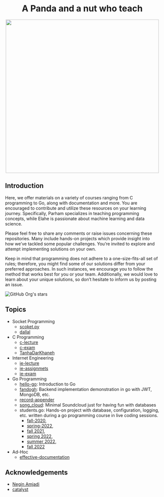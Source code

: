 <h1 align="center"> A Panda and a nut who teach </h1>

<p align="center">
  <img height=500px src="https://github.com/cng-by-example/.github/raw/main/profile/img/banner.jpg"></img>
</p>

## Introduction

Here, we offer materials on a variety of courses ranging from C programming to Go, along with documentation and more.
You are encouraged to contribute and utilize these resources on your learning journey. Specifically, Parham specializes in teaching programming concepts, while Elahe is passionate about machine learning and data science.

Please feel free to share any comments or raise issues concerning these repositories. Many include hands-on projects which provide insight into how we’ve tackled some popular challenges.
You’re invited to explore and attempt implementing solutions on your own.

Keep in mind that programming does not adhere to a one-size-fits-all set of rules; therefore, you might find some of our solutions differ from your preferred approaches.
In such instances, we encourage you to follow the method that works best for you or your team. Additionally, we would love to learn about your unique solutions, so don’t hesitate to inform us by posting an issue.

![GitHub Org's stars](https://img.shields.io/github/stars/1995parham-teaching?style=social)

## Topics

- Socket Programming
  - [scoket.py](https://github.com/1995parham-teaching/socket.py)
  - [dallal](https://github.com/1995parham-teaching/dallal)
- C Programming
  - [c-lecture](https://github.com/1995parham-teaching/c-lecture)
  - [c-exam](https://github.com/1995parham-teaching/c-exam)
  - [TanhaDarKhaneh](https://github.com/1995parham-teaching/TanhaDarKhaneh)
- Internet Engineering
  - [ie-lecture](https://github.com/1995parham-teaching/ie-lecture)
  - [ie-assignmets](https://github.com/1995parham-teaching/ie-assignmets)
  - [ie-exam](https://github.com/1995parham-teaching/ie-exam)
- Go Programming
  - [hello-go](https://github.com/1995parham-teaching/hello-go): Introduction to Go
  - [fandogh](https://github.com/1995parham-teaching/fandogh): Backend implementation demonstration in go with JWT, MongoDB, etc.
  - [record-appender](https://github.com/1995parham-teaching/record-appender)
  - [song_cloud](https://github.com/1995parham-teaching/song_cloud): Minimal Soundcloud just for having fun with databases
  - students.go: Hands-on project with database, configuration, logging, etc. written during a go programming course in live coding sessions.
    - [fall-2020](https://github.com/1995parham-teaching/students-fall-2020),
    - [spring-2022](https://github.com/1995parham-teaching/students-spring-2022),
    - [fall 2021](https://github.com/1995parham-teaching/students-fall-2021),
    - [spring 2022](https://github.com/1995parham-teaching/students-spring-2022),
    - [summer 2022](https://github.com/1995parham-teaching/students-summer-2022),
    - [fall 2022](https://github.com/1995parham-teaching/students-fall-2022)
- Ad-Hoc
  - [effective-documentation](https://github.com/1995parham-teaching/effective-documentation)

## Acknowledgements

- [Negin Amjadi](https://dribbble.com/Amjadi_)
- [catalyst](https://dribbble.com/catalystvibes)
